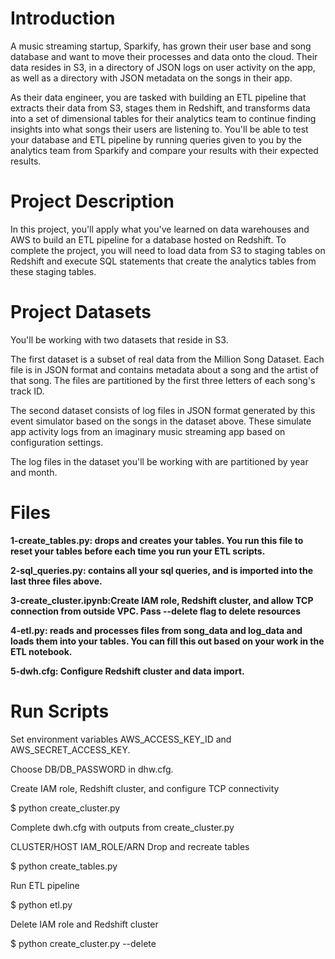 # Introduction
A music streaming startup, Sparkify, has grown their user base and song database and want to move their processes and data onto the cloud. Their data resides in S3, in a directory of JSON logs on user activity on the app, as well as a directory with JSON metadata on the songs in their app.

As their data engineer, you are tasked with building an ETL pipeline that extracts their data from S3, stages them in Redshift, and transforms data into a set of dimensional tables for their analytics team to continue finding insights into what songs their users are listening to. You'll be able to test your database and ETL pipeline by running queries given to you by the analytics team from Sparkify and compare your results with their expected results.

# Project Description
In this project, you'll apply what you've learned on data warehouses and AWS to build an ETL pipeline for a database hosted on Redshift. To complete the project, you will need to load data from S3 to staging tables on Redshift and execute SQL statements that create the analytics tables from these staging tables.

# Project Datasets
You'll be working with two datasets that reside in S3. 

The first dataset is a subset of real data from the Million Song Dataset. Each file is in JSON format and contains metadata about a song and the artist of that song. The files are partitioned by the first three letters of each song's track ID. 

The second dataset consists of log files in JSON format generated by this event simulator based on the songs in the dataset above. These simulate app activity logs from an imaginary music streaming app based on configuration settings.

The log files in the dataset you'll be working with are partitioned by year and month. 

# Files
**1-create_tables.py: drops and creates your tables. You run this file to reset your tables before each time you run your ETL scripts.**

**2-sql_queries.py: contains all your sql queries, and is imported into the last three files above.**

**3-create_cluster.ipynb:Create IAM role, Redshift cluster, and allow TCP connection from outside VPC.
Pass --delete flag to delete resources**

**4-etl.py: reads and processes files from song_data and log_data and loads them into your tables. You can fill this out based on your work in the ETL notebook.**

**5-dwh.cfg: Configure Redshift cluster and data import.**

# Run Scripts
Set environment variables AWS_ACCESS_KEY_ID and AWS_SECRET_ACCESS_KEY.

Choose DB/DB_PASSWORD in dhw.cfg.

Create IAM role, Redshift cluster, and configure TCP connectivity

$ python create_cluster.py

Complete dwh.cfg with outputs from create_cluster.py

CLUSTER/HOST
IAM_ROLE/ARN
Drop and recreate tables

$ python create_tables.py

Run ETL pipeline

$ python etl.py

Delete IAM role and Redshift cluster

$ python create_cluster.py --delete